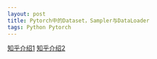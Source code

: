 ```yaml
---
layout: post
title: Pytorch中的Dataset，Sampler与DataLoader
tags: Python Pytorch
---
```



[知乎介绍1](https://zhuanlan.zhihu.com/p/270028097)
[知乎介绍2](https://zhuanlan.zhihu.com/p/30934236)
